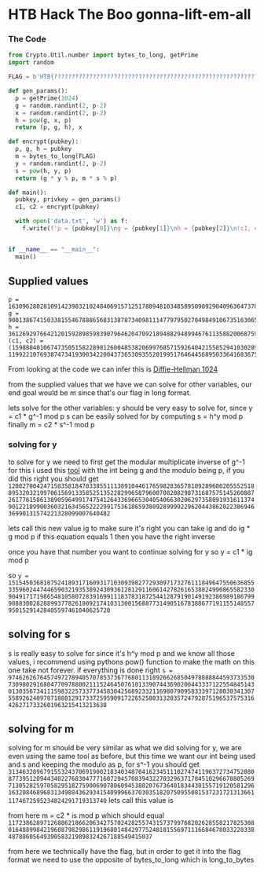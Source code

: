 # HTB Hack The Boo gonna-lift-em-all 


### The Code 

```py
from Crypto.Util.number import bytes_to_long, getPrime
import random

FLAG = b'HTB{??????????????????????????????????????????????????????????????????????}'

def gen_params():
  p = getPrime(1024)
  g = random.randint(2, p-2)
  x = random.randint(2, p-2)
  h = pow(g, x, p)
  return (p, g, h), x

def encrypt(pubkey):
  p, g, h = pubkey
  m = bytes_to_long(FLAG)
  y = random.randint(2, p-2)
  s = pow(h, y, p)
  return (g * y % p, m * s % p)

def main():
  pubkey, privkey = gen_params()
  c1, c2 = encrypt(pubkey)

  with open('data.txt', 'w') as f:
    f.write(f'p = {pubkey[0]}\ng = {pubkey[1]}\nh = {pubkey[2]}\n(c1, c2) = ({c1}, {c2})\n')


if __name__ == "__main__":
  main()
  ```
## Supplied values

```
p = 163096280281091423983210248406915712517889481034858950909290409636473708049935881617682030048346215988640991054059665720267702269812372029514413149200077540372286640767440712609200928109053348791072129620291461211782445376287196340880230151621619967077864403170491990385250500736122995129377670743204192511487
g = 90013867415033815546788865683138787340981114779795027049849106735163065530238112558925433950669257882773719245540328122774485318132233380232659378189294454934415433502907419484904868579770055146403383222584313613545633012035801235443658074554570316320175379613006002500159040573384221472749392328180810282909
h = 36126929766421201592898598390796462047092189488294899467611358820068759559145016809953567417997852926385712060056759236355651329519671229503584054092862591820977252929713375230785797177168714290835111838057125364932429350418633983021165325131930984126892231131770259051468531005183584452954169653119524751729
(c1, c2) = (159888401067473505158228981260048538206997685715926404215585294103028971525122709370069002987651820789915955483297339998284909198539884370216675928669717336010990834572641551913464452325312178797916891874885912285079465823124506696494765212303264868663818171793272450116611177713890102083844049242593904824396, 119922107693874734193003422004373653093552019951764644568950336416836757753914623024010126542723403161511430245803749782677240741425557896253881748212849840746908130439957915793292025688133503007044034712413879714604088691748282035315237472061427142978538459398404960344186573668737856258157623070654311038584)
```

From looking at the code we can infer this is [Diffie-Hellman 1024](https://en.wikipedia.org/wiki/Diffie%E2%80%93Hellman_key_exchange)

from the supplied values that we have we can solve for other variables, our end goal would be m since that's our flag in long format.

lets solve for the other variables:
y should be very easy to solve for, since y = c1 * g^-1 mod p
s can be easily solved for by computing s = h^y mod p
finally m = c2 * s^-1 mod p


### solving for y
to solve for y we need to first get the modular multiplicate inverse of g^-1 for this i used this [tool](https://www.dcode.fr/modular-inverse) with the int being g and the modulo being p, if you did this right you should get ```120027004247158358184703385511138910446176598283657810928960020555251889532032199706156913358525135228299658796007082082987316875751452608872617761586138905964991747541264336966530405406630206297358091931611374901221899003603216345652222991753618659380928999922962044386202238694636990131574221328099007640482```

lets call this new value ig
to make sure it's right you can take ig and do ig * g mod p if this equation equals 1 then you have the right inverse

once you have that number you want to continue solving for y so y = c1 * ig mod p

so ```y = 151545036818752418931716093171030939827729309717327611184964755063685533596024474465903219353892430936128129116061427826165388249908655823309049171719865481058072839169911183783187254412879190149192386989186799988830028288993778261809217410313001568877314905167838867719115514855795015291428405597461040625720```

## solving for s

s is really easy to solve for since it's h^y mod p and we know all those values, i recommend using pythons pow() function to make the math on this one take not forever.  if everything is done right ```s = 97462626764574972789405707853736776801131892662685049788888445937335307309802916804770978800211152464507610133907443690200443337122554845143013035673411159832257337734583042568923321169807909583339712803034130755892624097871888129173372595909172265258031320357247928751965375753164262717332601963215413213638```

## solving for m 

solving for m should be very similar as what we did solving for y, we are even using the same tool as before, but this time we want our int being used and s and keeping the modulo as p, for s^-1 you should get ```31346328967915532437069190021834034870416234511102747411963727347528808773951209443402276830477716072945708394322703296371784510296678805269713052825970582951827590069078060945380207673640183443015571912058129616320846896831349884362934154099966370303518207509550815372317213136611174672595234824291719313740``` lets call this value is 

from here m = c2 * is mod p which should equal ```1172386289712688621866206342757024282557431573799768202628558217825308016488998421960879829861191968014842977524818155697111668467803322833848788605649390583219898324267188549415037```

from here we technically have the flag, but in order to get it into the flag format we need to use the opposite of bytes_to_long which is long_to_bytes

